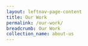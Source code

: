 ```yaml
---
layout: leftnav-page-content
title: Our Work
permalink: /our-work/
breadcrumb: Our Work
collection_name: about-us
---
```

